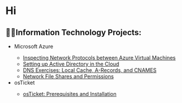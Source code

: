 <h1>Hi</h1>

<h2>👨‍💻Information Technology Projects:</h2>

<ul>
  <li>Microsoft Azure</li>
  <ul>
    <li><a href = "https://github.com/telkheir/azure-network-protocols/blob/main/README.md">Inspecting Network Protocols between Azure Virtual Machines</a></li>
    <li><a href = "https://github.com/telkheir/implementing-active-directory">Setting up Active Directory in the Cloud</a>
    <li><a href = "https://github.com/telkheir/DNS-exercises">DNS Exercises: Local Cache, A-Records, and CNAMES</a></li>
    <li><a href = "https://github.com/telkheir/network-file-shares-permissions">Network File Shares and Permissions</a></li>
  </ul>
  <li>osTicket</li>
  <ul>
    <li><a href = "https://github.com/telkheir/osticket-prereqs-installation">osTicket: Prerequisites and Installation</a></li>
  </ul>
</ul>
